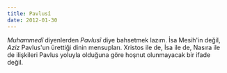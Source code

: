 ```yaml
---
title: Pavlusî
date: 2012-01-30
---
```


*Muhammedî* diyenlerden *Pavlusî* diye bahsetmek lazım. İsa Mesih'in
değil, *Aziz* Pavlus'un ürettiği dinin mensupları. Xristos ile de, İsa
ile de, Nasıra ile de ilişkileri Pavlus yoluyla olduğuna göre hoşnut
olunmayacak bir ifade değil.
